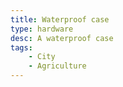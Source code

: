 ```yaml
---
title: Waterproof case
type: hardware
desc: A waterproof case 
tags:
    - City
    - Agriculture
---
```


